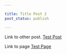 ```yaml
---

title: Title Post 2
post_status: publish

---
```

Link to other post. [Test Post](./test-post.md)

Link to page [Test Page](../pages/test-page.md)